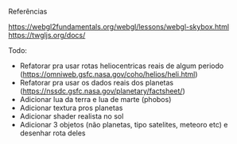 Referências

https://webgl2fundamentals.org/webgl/lessons/webgl-skybox.html
https://twgljs.org/docs/


Todo:

- Refatorar pra usar rotas heliocentricas reais de algum periodo (https://omniweb.gsfc.nasa.gov/coho/helios/heli.html)
- Refatorar pra usar os dados reais dos planetas (https://nssdc.gsfc.nasa.gov/planetary/factsheet/)
- Adicionar lua da terra e lua de marte (phobos)
- Adicionar textura pros planetas
- Adicionar shader realista no sol
- Adicionar 3 objetos (não planetas, tipo satelites, meteoro etc) e desenhar rota deles 
